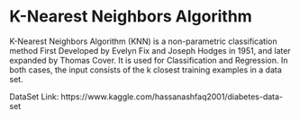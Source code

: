 # K-Nearest Neighbors Algorithm
 K-Nearest Neighbors Algorithm (KNN) is a non-parametric classification method First Developed by Evelyn Fix and Joseph Hodges in 1951, and later expanded by Thomas Cover. It is used for Classification and Regression. In both cases, the input consists of the k closest training examples in a data set.
 
 <p>DataSet Link: https://www.kaggle.com/hassanashfaq2001/diabetes-data-set</p>
